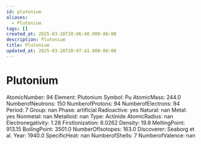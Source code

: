 ```yaml
---
id: plutonium
aliases:
  - Plutonium
tags: []
created_at: 2025-03-28T20:06:48.000-06:00
description: Plutonium
title: Plutonium
updated_at: 2025-03-28T20:07:41.000-06:00
---
```


# Plutonium
AtomicNumber: 94
Element: Plutonium
Symbol: Pu
AtomicMass: 244.0
NumberofNeutrons: 150
NumberofProtons: 94
NumberofElectrons: 94
Period: 7
Group: nan
Phase: artificial
Radioactive: yes
Natural: nan
Metal: yes
Nonmetal: nan
Metalloid: nan
Type: Actinide
AtomicRadius: nan
Electronegativity: 1.28
FirstIonization: 6.0262
Density: 19.8
MeltingPoint: 913.15
BoilingPoint: 3501.0
NumberOfIsotopes: 163.0
Discoverer: Seaborg et al.
Year: 1940.0
SpecificHeat: nan
NumberofShells: 7
NumberofValence: nan
